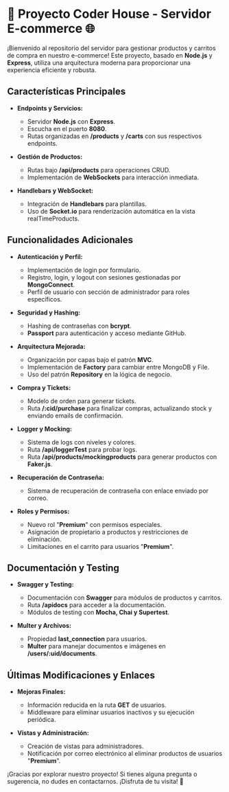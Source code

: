 # 🌟 **Proyecto Coder House - Servidor E-commerce** 🌐

¡Bienvenido al repositorio del servidor para gestionar productos y carritos de compra en nuestro e-commerce! Este proyecto, basado en **Node.js** y **Express**, utiliza una arquitectura moderna para proporcionar una experiencia eficiente y robusta.

## **Características Principales**

- **Endpoints y Servicios:**
  - Servidor **Node.js** con **Express**.
  - Escucha en el puerto **8080**.
  - Rutas organizadas en **/products** y **/carts** con sus respectivos endpoints.

- **Gestión de Productos:**
  - Rutas bajo **/api/products** para operaciones CRUD.
  - Implementación de **WebSockets** para interacción inmediata.

- **Handlebars y WebSocket:**
  - Integración de **Handlebars** para plantillas.
  - Uso de **Socket.io** para renderización automática en la vista realTimeProducts.

## **Funcionalidades Adicionales**

- **Autenticación y Perfil:**
  - Implementación de login por formulario.
  - Registro, login, y logout con sesiones gestionadas por **MongoConnect**.
  - Perfil de usuario con sección de administrador para roles específicos.

- **Seguridad y Hashing:**
  - Hashing de contraseñas con **bcrypt**.
  - **Passport** para autenticación y acceso mediante GitHub.

- **Arquitectura Mejorada:**
  - Organización por capas bajo el patrón **MVC**.
  - Implementación de **Factory** para cambiar entre MongoDB y File.
  - Uso del patrón **Repository** en la lógica de negocio.

- **Compra y Tickets:**
  - Modelo de orden para generar tickets.
  - Ruta **/:cid/purchase** para finalizar compras, actualizando stock y enviando emails de confirmación.

- **Logger y Mocking:**
  - Sistema de logs con niveles y colores.
  - Ruta **/api/loggerTest** para probar logs.
  - Ruta **/api/products/mockingproducts** para generar productos con **Faker.js**.

- **Recuperación de Contraseña:**
  - Sistema de recuperación de contraseña con enlace enviado por correo.

- **Roles y Permisos:**
  - Nuevo rol "**Premium**" con permisos especiales.
  - Asignación de propietario a productos y restricciones de eliminación.
  - Limitaciones en el carrito para usuarios "**Premium**".

## **Documentación y Testing**

- **Swagger y Testing:**
  - Documentación con **Swagger** para módulos de productos y carritos.
  - Ruta **/apidocs** para acceder a la documentación.
  - Módulos de testing con **Mocha, Chai y Supertest**.

- **Multer y Archivos:**
  - Propiedad **last_connection** para usuarios.
  - **Multer** para manejar documentos e imágenes en **/users/:uid/documents**.

## **Últimas Modificaciones y Enlaces**

- **Mejoras Finales:**
  - Información reducida en la ruta **GET** de usuarios.
  - Middleware para eliminar usuarios inactivos y su ejecución periódica.

- **Vistas y Administración:**
  - Creación de vistas para administradores.
  - Notificación por correo electrónico al eliminar productos de usuarios "**Premium**".



¡Gracias por explorar nuestro proyecto! Si tienes alguna pregunta o sugerencia, no dudes en contactarnos. ¡Disfruta de tu visita! 🚀
